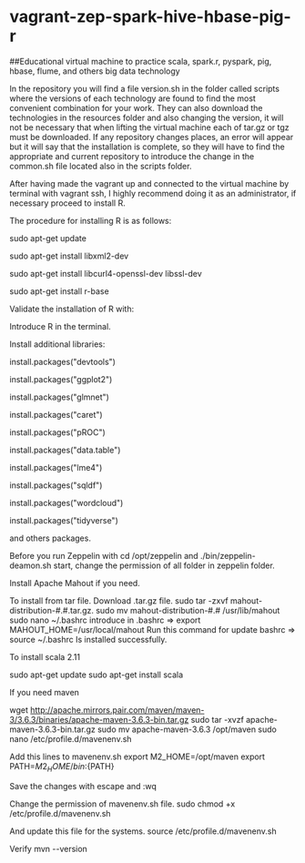 # vagrant-zep-spark-hive-hbase-pig-r
##Educational virtual machine to practice scala, spark.r, pyspark, pig, hbase, flume, and others big data technology


In the repository you will find a file version.sh in the folder called scripts where the versions of each technology are found to find the most convenient combination for your work. 
They can also download the technologies in the resources folder and also changing the version, it will not be necessary that when lifting the virtual machine each of tar.gz or tgz must
be downloaded.
If any repository changes places, an error will appear but it will say that the installation is complete, so they will have to find the appropriate and current repository to introduce 
the change in the common.sh file located also in the scripts folder.

 After having made the vagrant up and connected to the virtual machine by terminal with vagrant ssh, I highly recommend doing it as an administrator, if necessary proceed to install R.

The procedure for installing R is as follows:

sudo apt-get update

sudo apt-get install libxml2-dev

sudo apt-get install libcurl4-openssl-dev libssl-dev

sudo apt-get install r-base


Validate the installation of R with:

Introduce R in the terminal.

Install additional libraries:

install.packages("devtools")

install.packages("ggplot2")

install.packages("glmnet")

install.packages("caret")

install.packages("pROC")

install.packages("data.table")

install.packages("lme4")

install.packages("sqldf")

install.packages("wordcloud")

install.packages("tidyverse")

and others packages.


Before you run Zeppelin with cd /opt/zeppelin  and ./bin/zeppelin-deamon.sh start, change the permission of all folder in zeppelin folder.


Install Apache Mahout if you need.

To install from tar file.
Download .tar.gz file.
sudo tar -zxvf mahout-distribution-#.#.tar.gz.
sudo mv mahout-distribution-#.# /usr/lib/mahout
sudo nano ~/.bashrc
introduce in .bashrc =>   export MAHOUT_HOME=/usr/local/mahout
Run this command for update bashrc  =>       source ~/.bashrc
Is installed successfully.




To install scala 2.11

sudo apt-get update
sudo apt-get install scala



If you need maven

wget http://apache.mirrors.pair.com/maven/maven-3/3.6.3/binaries/apache-maven-3.6.3-bin.tar.gz
sudo tar -xvzf apache-maven-3.6.3-bin.tar.gz
sudo mv apache-maven-3.6.3 /opt/maven
sudo nano /etc/profile.d/mavenenv.sh

Add this lines to mavenenv.sh
export M2_HOME=/opt/maven
export PATH=${M2_HOME}/bin:${PATH}

Save the changes with escape and :wq

Change the permission of mavenenv.sh file.
sudo chmod +x /etc/profile.d/mavenenv.sh

And update this file for the systems.
source /etc/profile.d/mavenenv.sh

Verify
mvn --version
